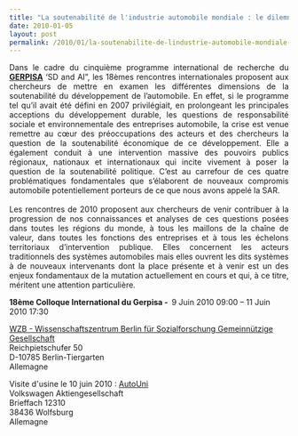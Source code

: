 ```yaml
---
title: "La soutenabilité de l'industrie automobile mondiale : le dilemne entre développement durable et survie"
date: 2010-01-05
layout: post
permalink: /2010/01/la-soutenabilite-de-lindustrie-automobile-mondiale-le-dilemne-entre-developpement-durable-et-survie.html
---
```


<p style="text-align: justify">Dans le cadre du cinquième programme international de recherche du <strong><span style="text-decoration: underline"><a href="http://leblog.gerpisa.org/node/396" target="_blank">GERPISA</a></span></strong> ‘SD and AI”, les 18èmes rencontres internationales proposent aux chercheurs de mettre en examen les différentes dimensions de la soutenabilité du développement de l’automobile. En effet, si le programme tel qu’il avait été défini en 2007 privilégiait, en prolongeant les principales acceptions du développement durable, les questions de responsabilité sociale et environnementale des entreprises automobile, la crise est venue remettre au cœur des préoccupations des acteurs et des chercheurs la question de la soutenabilité économique de ce développement. Elle a également conduit à une intervention massive des pouvoirs publics régionaux, nationaux et internationaux qui incite vivement à poser la question de la soutenabilité politique. C’est au carrefour de ces quatre problématiques fondamentales que s’élaborent de nouveaux compromis automobile potentiellement porteurs de ce que nous avons appelé la SAR.<br /> <br />Les rencontres de 2010 proposent aux chercheurs de venir contribuer à la progression de nos connaissances et analyses de ces questions posées dans toutes les régions du monde, à tous les maillons de la chaîne de valeur, dans toutes les fonctions des entreprises et à tous les échelons territoriaux d’intervention publique. Elles concernent les acteurs traditionnels des systèmes automobiles mais elles ouvrent les dits systèmes à de nouveaux intervenants dont la place présente et à venir est un des enjeux fondamentaux de la mutation actuellement en cours et qui, à ce titre, méritent une attention particulière.</p> <div class="field field-type-text field-field-colloque"> <div class="field-items"> <div class="field-item odd"> <p><strong>18ème Colloque International du Gerpisa -  </strong><span class="date-display-start">9 Juin 2010 09:00</span><span class="date-display-separator"> – </span><span class="date-display-end">11 Juin 2010 17:30</span> </p></div></div></div> <div class="field field-type-text field-field-lieu"> <div class="field-items"> <div class="field-item odd"> <p><a href="http://www.wzb.eu/wzb/kontakt.en.htm">WZB - Wissenschaftszentrum Berlin für Sozialforschung Gemeinnützige Gesellschaft</a><br />Reichpietschufer 50<br />D-10785 Berlin-Tiergarten<br />Allemagne</p> <p>Visite d'usine le 10 juin 2010 : <a href="http://www.autouni.de/autouni_publish/www/en/contact.html">AutoUni</a><br />Volkswagen Aktiengesellschaft<br />Brieffach 12310<br />38436 Wolfsburg<br />Allemagne</p></div></div></div>